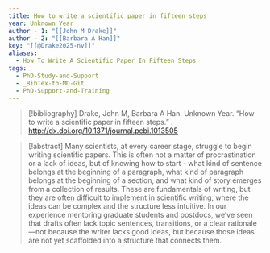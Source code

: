 ```yaml
---
title: How to write a scientific paper in fifteen steps
year: Unknown Year
author - 1: "[[John M Drake]]"
author - 2: "[[Barbara A Han]]"
key: "[[@Drake2025-nv]]"
aliases:
  - How To Write A Scientific Paper In Fifteen Steps
tags:
  - PhD-Study-and-Support
  - _BibTex-to-MD-Git
  - PhD-Support-and-Training
---
```


> [!bibliography]
> Drake, John M, Barbara A Han. Unknown Year. “How to write a scientific paper in fifteen steps.” . http://dx.doi.org/10.1371/journal.pcbi.1013505

> [!abstract]
> Many scientists, at every career stage, struggle to begin writing scientific papers. This is often not a matter of procrastination or a lack of ideas, but of knowing how to start -  what kind of sentence belongs at the beginning of a paragraph, what kind of paragraph belongs at the beginning of a section, and what kind of story emerges from a collection of results. These are fundamentals of writing, but they are often difficult to implement in scientific writing, where the ideas can be complex and the structure less intuitive. In our experience mentoring graduate students and postdocs, we’ve seen that drafts often lack topic sentences, transitions, or a clear rationale—not because the writer lacks good ideas, but because those ideas are not yet scaffolded into a structure that connects them.